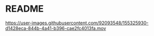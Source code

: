 # README



https://user-images.githubusercontent.com/92093548/155325930-d1428eca-844b-4a41-b396-cae2fc4013fa.mov

